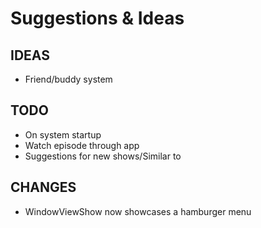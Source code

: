 # Suggestions & Ideas

## IDEAS

* Friend/buddy system

## TODO

* On system startup
* Watch episode through app
* Suggestions for new shows/Similar to

## CHANGES

* WindowViewShow now showcases a hamburger menu